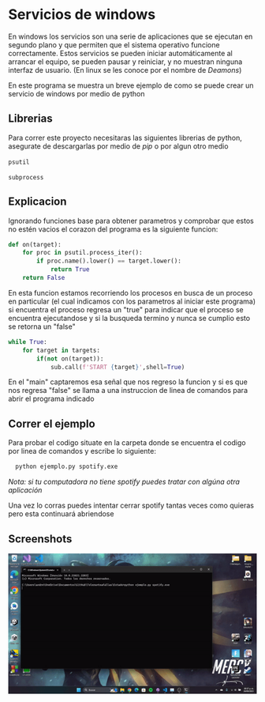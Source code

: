 
# Servicios de windows

En windows los servicios son una serie de aplicaciones que se ejecutan en segundo plano y que permiten que el sistema operativo funcione correctamente. Estos servicios se pueden iniciar automáticamente al arrancar el equipo, se pueden pausar y reiniciar, y no muestran ninguna interfaz de usuario.
(En linux se les conoce por el nombre de *Deamons*)

En este programa se muestra un breve ejemplo de como se puede crear un servicio de windows por medio de python 

## Librerias

Para correr este proyecto necesitaras las siguientes librerias de python, asegurate de descargarlas por medio de *pip* o por algun otro medio

`psutil`

`subprocess`


## Explicacion

Ignorando funciones base para obtener parametros y comprobar que estos no estén vacios el corazon del programa es la siguiente funcion:

```python
def on(target):
	for proc in psutil.process_iter():
		if proc.name().lower() == target.lower():
			return True
	return False
```

En esta funcion estamos recorriendo los procesos en busca de un proceso en particular (el cual indicamos con los parametros al iniciar este programa) si encuentra el proceso regresa un "true" para indicar que el proceso se encuentra ejecutandose y si la busqueda termino y nunca se cumplio esto se retorna un "false"

```python
while True:
	for target in targets:
		if(not on(target)):
			sub.call(f'START {target}',shell=True)
```

En el "main" captaremos esa señal que nos regreso la funcion y si es que nos regresa "false" se llama a una instruccion de linea de comandos para abrir el programa indicado


## Correr el ejemplo

Para probar el codigo situate en la carpeta donde se encuentra el codigo por linea de comandos y escribe lo siguiente:

```bash
  python ejemplo.py spotify.exe
```

*Nota: si tu computadora no tiene spotify puedes tratar con algúna otra aplicación*

Una vez lo corras puedes intentar cerrar spotify tantas veces como quieras pero esta continuará abriendose 


## Screenshots

![](https://github.com/AndreaGasparMiramontes/Toleranteafallas/blob/main/Deamons_Servicios/gif_deamon.gif)
